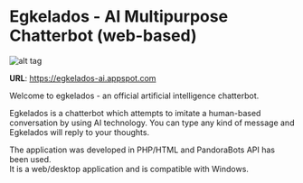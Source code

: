 # Egkelados - AI Multipurpose Chatterbot (web-based)

![alt tag](https://raw.githubusercontent.com/fsiamp/egkelados-chatbot/master/www/68747470733a2f2f7331312e706f7374696d672e63632f3831707a306e3671622f636f6e766f2e706e67.png)

<b>URL</b>: https://egkelados-ai.appspot.com

Welcome to egkelados - an official artificial intelligence chatterbot.

Egkelados is a chatterbot which attempts to imitate a human-based conversation by using AI technology.
You can type any kind of message and Egkelados will reply to your thoughts.

The application was developed in PHP/HTML and PandoraBots API has been used.<Br>
It is a web/desktop application and is compatible with Windows.
